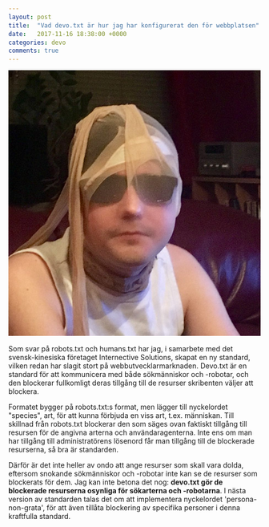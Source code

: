 ```yaml
---
layout: post
title:  "Vad devo.txt är hur jag har konfigurerat den för webbplatsen"
date:   2017-11-16 18:38:00 +0000
categories: devo
comments: true
---
```

![Den devolverade Björn Elmqvist](/images/medevo.jpg "Den devolverade Björn Elmqvist")

Som svar på robots.txt och humans.txt har jag, i samarbete med det svensk-kinesiska företaget Internective Solutions, skapat en ny standard, vilken redan har slagit stort på webbutvecklarmarknaden. Devo.txt är en standard för
att kommunicera med både sökmänniskor och -robotar, och den blockerar fullkomligt deras tillgång till de resurser skribenten väljer att blockera.

Formatet bygger på robots.txt:s format, men lägger till nyckelordet "species", art, för att kunna förbjuda en viss art, t.ex. människan. Till skillnad från robots.txt blockerar den som säges ovan faktiskt tillgång till resursen
för de angivna arterna och användaragenterna. Inte ens om man har tillgång till administratörens lösenord får man tillgång till de blockerade resurserna, så bra är standarden.

Därför är det inte heller av ondo att ange resurser som skall vara dolda, eftersom snokande sökmänniskor och -robotar inte kan se de resurser som blockerats för dem. Jag kan inte betona det nog: **devo.txt gör de blockerade
resurserna osynliga för sökarterna och -robotarna**. I nästa version av standarden talas det om att implementera nyckelordet 'persona-non-grata', för att även tillåta blockering av specifika personer i denna kraftfulla standard.

[jekyll-docs]: https://jekyllrb.com/docs/home
[jekyll-gh]:   https://github.com/jekyll/jekyll
[jekyll-talk]: https://talk.jekyllrb.com/
